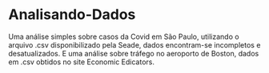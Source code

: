 # Analisando-Dados
Uma análise simples sobre casos da Covid em São Paulo, utilizando o arquivo .csv disponibilizado pela Seade, dados encontram-se incompletos e desatualizados. E uma análise sobre tráfego no aeroporto de Boston, dados em .csv obtidos no site Economic Edicators.

